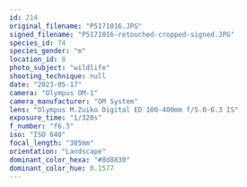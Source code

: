 ```yaml
---
id: 214
original_filename: "P5171016.JPG"
signed_filename: "P5171016-retouched-cropped-signed.JPG"
species_id: 74
species_gender: "m"
location_id: 8
photo_subject: "wildlife"
shooting_technique: null
date: "2023-05-17"
camera: "Olympus OM-1"
camera_manufacturer: "OM System"
lens: "Olympus M.Zuiko Digital ED 100-400mm f/5.0-6.3 IS"
exposure_time: "1/320s"
f_number: "f6.3"
iso: "ISO 640"
focal_length: "385mm"
orientation: "Landscape"
dominant_color_hexa: "#8d8830"
dominant_color_hue: 0.1577
---
```

